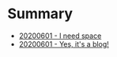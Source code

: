 # Summary

- [20200601 - I need space](./2012-06-01--2.md)
- [20200601 - Yes, it's a blog!](./2012-06-01--1.md)
